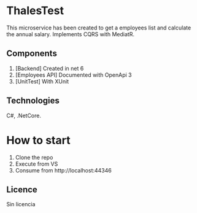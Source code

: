 # ThalesTest
This microservice has been created to get a employees list and calculate the annual salary. Implements CQRS with MediatR.

## Components
1. [Backend] Created in net 6
2. [Employees API] Documented with OpenApi 3
3. [UnitTest] With XUnit

## Technologies

C#, .NetCore.

# How to start
1. Clone the repo
2. Execute from VS
3. Consume from http://localhost:44346

## Licence
Sin licencia
